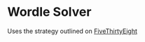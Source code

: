 # Wordle Solver

Uses the strategy outlined on [FiveThirtyEight](https://fivethirtyeight.com/features/can-you-design-the-perfect-wedding/)
